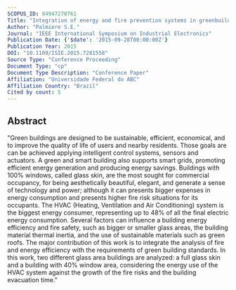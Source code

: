 ```yaml
---
SCOPUS_ID: 84947270761
Title: "Integration of energy and fire prevention systems in greenbuildings"
Author: "Palmiere S.E."
Journal: "IEEE International Symposium on Industrial Electronics"
Publication Date: {'$date': '2015-09-28T00:00:00Z'}
Publication Year: 2015
DOI: "10.1109/ISIE.2015.7281558"
Source Type: "Conference Proceeding"
Document Type: "cp"
Document Type Description: "Conference Paper"
Affiliation: "Universidade Federal do ABC"
Affiliation Country: "Brazil"
Cited by count: 5
---
```


## Abstract
"Green buildings are designed to be sustainable, efficient, economical, and to improve the quality of life of users and nearby residents. Those goals are can be achieved applying intelligent control systems, sensors and actuators. A green and smart building also supports smart grids, promoting efficient energy generation and producing energy savings. Buildings with 100% windows, called glass skin, are the most sought for commercial occupancy, for being aesthetically beautiful, elegant, and generate a sense of technology and power; although it can presents bigger expenses in energy consumption and presents higher fire risk situations for its occupants. The HVAC (Heating, Ventilation and Air Conditioning) system is the biggest energy consumer, representing up to 48% of all the final electric energy consumption. Several factors can influence a building energy efficiency and fire safety, such as bigger or smaller glass areas, the building material thermal inertia, and the use of sustainable materials such as green roofs. The major contribution of this work is to integrate the analysis of fire and energy efficiency with the requirements of green building standards. In this work, two different glass area buildings are analyzed: a full glass skin and a building with 40% window area, considering the energy use of the HVAC system against the growth of the fire risks and the building evacuation time."
